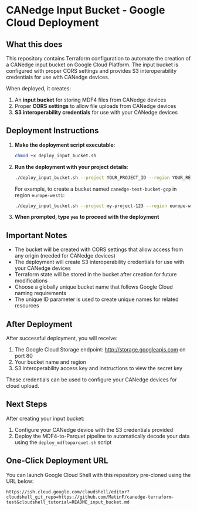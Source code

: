# CANedge Input Bucket - Google Cloud Deployment

## What this does

This repository contains Terraform configuration to automate the creation of a CANedge input bucket on Google Cloud Platform. The input bucket is configured with proper CORS settings and provides S3 interoperability credentials for use with CANedge devices.

When deployed, it creates:
1. An **input bucket** for storing MDF4 files from CANedge devices
2. Proper **CORS settings** to allow file uploads from CANedge devices
3. **S3 interoperability credentials** for use with your CANedge devices

## Deployment Instructions

1. **Make the deployment script executable**:

   ```bash
   chmod +x deploy_input_bucket.sh
   ```

2. **Run the deployment with your project details**:

   ```bash
   ./deploy_input_bucket.sh --project YOUR_PROJECT_ID --region YOUR_REGION --bucket YOUR_BUCKET_NAME --id YOUR_UNIQUE_ID
   ```

   For example, to create a bucket named `canedge-test-bucket-gcp` in region `europe-west1`:

   ```bash
   ./deploy_input_bucket.sh --project my-project-123 --region europe-west1 --bucket canedge-test-bucket-gcp --id my-canedge
   ```

3. **When prompted, type `yes` to proceed with the deployment**

## Important Notes

- The bucket will be created with CORS settings that allow access from any origin (needed for CANedge devices)
- The deployment will create S3 interoperability credentials for use with your CANedge devices
- Terraform state will be stored in the bucket after creation for future modifications
- Choose a globally unique bucket name that follows Google Cloud naming requirements
- The unique ID parameter is used to create unique names for related resources

## After Deployment

After successful deployment, you will receive:

1. The Google Cloud Storage endpoint: http://storage.googleapis.com on port 80
2. Your bucket name and region
3. S3 interoperability access key and instructions to view the secret key

These credentials can be used to configure your CANedge devices for cloud upload.

## Next Steps

After creating your input bucket:

1. Configure your CANedge device with the S3 credentials provided
2. Deploy the MDF4-to-Parquet pipeline to automatically decode your data using the `deploy_mdftoparquet.sh` script

## One-Click Deployment URL

You can launch Google Cloud Shell with this repository pre-cloned using the URL below:

```
https://ssh.cloud.google.com/cloudshell/editor?cloudshell_git_repo=https://github.com/MatinF/canedge-terraform-test&cloudshell_tutorial=README_input_bucket.md
```
